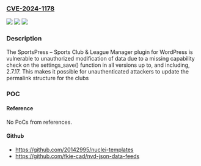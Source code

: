 ### [CVE-2024-1178](https://cve.mitre.org/cgi-bin/cvename.cgi?name=CVE-2024-1178)
![](https://img.shields.io/static/v1?label=Product&message=SportsPress%20%E2%80%93%20Sports%20Club%20%26%20League%20Manager&color=blue)
![](https://img.shields.io/static/v1?label=Version&message=*%3C%3D%202.7.17%20&color=brighgreen)
![](https://img.shields.io/static/v1?label=Vulnerability&message=CWE-862%20Missing%20Authorization&color=brighgreen)

### Description

The SportsPress – Sports Club & League Manager plugin for WordPress is vulnerable to unauthorized modification of data due to a missing capability check on the settings_save() function in all versions up to, and including, 2.7.17. This makes it possible for unauthenticated attackers to update the permalink structure for the clubs

### POC

#### Reference
No PoCs from references.

#### Github
- https://github.com/20142995/nuclei-templates
- https://github.com/fkie-cad/nvd-json-data-feeds


